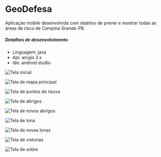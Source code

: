# GeoDefesa

Aplicação mobile desenvolvida com objetivo de prever e mostrar todas as áreas de risco de Campina Grande-PB.

##### Detalhes de desenvolvimento
* Linguagem: java
* Api: arcgis 3.x
* Ide: android studio

![Tela inicial](https://github.com/VitinhoSilva/appGeoJava/blob/master/images/homeScreen.jpg)

![Tela de mapa principal](https://github.com/VitinhoSilva/appGeoJava/blob/master/images/mapScreen.jpg)

![Tela de pontos de riscos](https://github.com/VitinhoSilva/appGeoJava/blob/master/images/pontoRiscoScreen.jpg)

![Tela de abrigos](https://github.com/VitinhoSilva/appGeoJava/blob/master/images/abrigosScreen.jpg)

![Tela de novos abrigos](https://github.com/VitinhoSilva/appGeoJava/blob/master/images/abrigoNewScreen.jpg)

![Tela de lona](https://github.com/VitinhoSilva/appGeoJava/blob/master/images/lonaScreen.jpg)

![Tela de novas lonas](https://github.com/VitinhoSilva/appGeoJava/blob/master/images/lonaNewScreen.jpg)

![Tela de vistorias](https://github.com/VitinhoSilva/appGeoJava/blob/master/images/vistoriaScreen.jpg)

![Tela de sobre](https://github.com/VitinhoSilva/appGeoJava/blob/master/images/aboutScreen.jpg)
             


